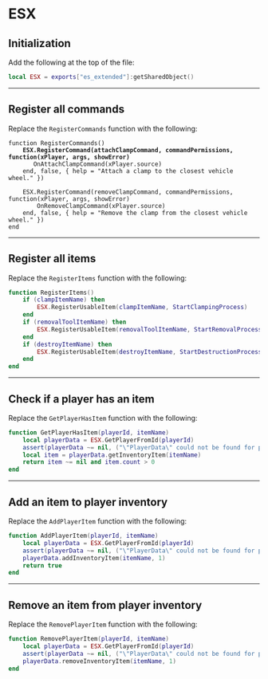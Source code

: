 # ESX

## Initialization

Add the following at the top of the file:

```lua
local ESX = exports["es_extended"]:getSharedObject()
```



***

## Register all commands

Replace the `RegisterCommands` function with the following:

<pre class="language-lua"><code class="lang-lua">function RegisterCommands()
<strong>	ESX.RegisterCommand(attachClampCommand, commandPermissions, function(xPlayer, args, showError)
</strong>		OnAttachClampCommand(xPlayer.source)
	end, false, { help = "Attach a clamp to the closest vehicle wheel." })

	ESX.RegisterCommand(removeClampCommand, commandPermissions, function(xPlayer, args, showError)
		OnRemoveClampCommand(xPlayer.source)
	end, false, { help = "Remove the clamp from the closest vehicle wheel." })
end
</code></pre>



***

## Register all items

Replace the `RegisterItems` function with the following:

```lua
function RegisterItems()
	if (clampItemName) then
		ESX.RegisterUsableItem(clampItemName, StartClampingProcess)
	end
	if (removalToolItemName) then
		ESX.RegisterUsableItem(removalToolItemName, StartRemovalProcess)
	end
	if (destroyItemName) then
		ESX.RegisterUsableItem(destroyItemName, StartDestructionProcess)
	end
end
```



***

## Check if a player has an item

Replace the `GetPlayerHasItem` function with the following:

```lua
function GetPlayerHasItem(playerId, itemName)
	local playerData = ESX.GetPlayerFromId(playerId)
	assert(playerData ~= nil, ("\"PlayerData\" could not be found for player \"%s\""):format(GetPlayerName(playerId)))
	local item = playerData.getInventoryItem(itemName)
	return item ~= nil and item.count > 0
end
```



***

## Add an item to player inventory

Replace the `AddPlayerItem` function with the following:

```lua
function AddPlayerItem(playerId, itemName)
	local playerData = ESX.GetPlayerFromId(playerId)
	assert(playerData ~= nil, ("\"PlayerData\" could not be found for player \"%s\""):format(GetPlayerName(playerId)))
	playerData.addInventoryItem(itemName, 1)
	return true
end
```



***

## Remove an item from player inventory

Replace the `RemovePlayerItem` function with the following:

```lua
function RemovePlayerItem(playerId, itemName)
	local playerData = ESX.GetPlayerFromId(playerId)
	assert(playerData ~= nil, ("\"PlayerData\" could not be found for player \"%s\""):format(GetPlayerName(playerId)))
	playerData.removeInventoryItem(itemName, 1)
end
```

